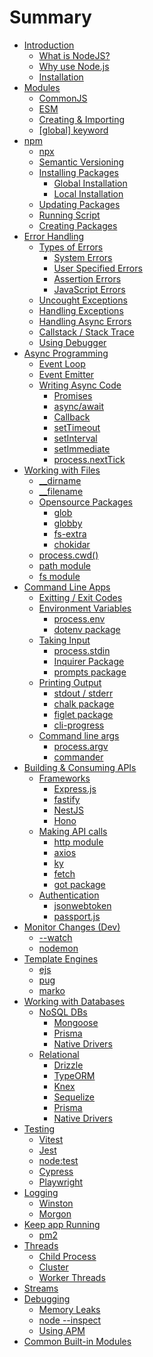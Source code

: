 # Summary

- [Introduction]()
  - [What is NodeJS?](./page/introduction/what_is_node.md)
  - [Why use Node.js](./page/introduction/why.md)
  - [Installation](./page/installation.md)
- [Modules](./page/modules.md)
  - [CommonJS]()
  - [ESM]()
  - [Creating & Importing]()
  - [\[global\] keyword]()
- [npm]()
  - [npx]()
  - [Semantic Versioning]()
  - [Installing Packages]()
    - [Global Installation]()
    - [Local Installation]()
  - [Updating Packages]()
  - [Running Script]()
  - [Creating Packages]()
- [Error Handling]()
  - [Types of Errors]()
    - [System Errors]()
    - [User Specified Errors]()
    - [Assertion Errors]()
    - [JavaScript Errors]()
  - [Uncought Exceptions]()
  - [Handling Exceptions]()
  - [Handling Async Errors]()
  - [Callstack / Stack Trace]()
  - [Using Debugger]()
- [Async Programming]()
  - [Event Loop]()
  - [Event Emitter]()
  - [Writing Async Code]()
    - [Promises]()
    - [async/await]()
    - [Callback]()
    - [setTimeout]()
    - [setInterval]()
    - [setImmediate]()
    - [process.nextTick]()
- [Working with Files]()
  - [\_\_dirname]()
  - [\_\_filename]()
  - [Opensource Packages]()
    - [glob]()
    - [globby]()
    - [fs-extra]()
    - [chokidar]()
  - [process.cwd()]()
  - [path module]()
  - [fs module]()
- [Command Line Apps]()
  - [Exitting / Exit Codes]()
  - [Environment Variables]()
    - [process.env]()
    - [dotenv package]()
  - [Taking Input]()
    - [process.stdin]()
    - [Inquirer Package]()
    - [prompts package]()
  - [Printing Output]()
    - [stdout / stderr]()
    - [chalk package]()
    - [figlet package]()
    - [cli-progress]()
  - [Command line args]()
    - [process.argv]()
    - [commander]()
- [Building & Consuming APIs]()
  - [Frameworks]()
    - [Express.js]()
    - [fastify]()
    - [NestJS]()
    - [Hono]()
  - [Making API calls]()
    - [http module]()
    - [axios]()
    - [ky]()
    - [fetch]()
    - [got package]()
  - [Authentication]()
    - [jsonwebtoken]()
    - [passport.js]()
- [Monitor Changes (Dev)]()
  - [--watch]()
  - [nodemon]()
- [Template Engines]()
  - [ejs]()
  - [pug]()
  - [marko]()
- [Working with Databases]()
  - [NoSQL DBs]()
    - [Mongoose]()
    - [Prisma]()
    - [Native Drivers]()
  - [Relational]()
    - [Drizzle]()
    - [TypeORM]()
    - [Knex]()
    - [Sequelize]()
    - [Prisma]()
    - [Native Drivers]()
- [Testing]()
  - [Vitest]()
  - [Jest]()
  - [node:test]()
  - [Cypress]()
  - [Playwright]()
- [Logging]()
  - [Winston]()
  - [Morgon]()
- [Keep app Running]()
  - [pm2]()
- [Threads]()
  - [Child Process]()
  - [Cluster]()
  - [Worker Threads]()
- [Streams]()
- [Debugging]()
  - [Memory Leaks]()
  - [node --inspect]()
  - [Using APM]()
- [Common Built-in Modules]()
